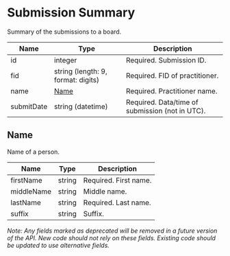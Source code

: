# Submission Summary

Summary of the submissions to a board.

| Name | Type | Description |
| - | - | - |
| id | integer | Required. Submission ID. |
| fid | string (length: 9, format: digits) | Required. FID of practitioner. |
| name | [Name](#name) | Required. Practitioner name. |
| submitDate | string (datetime) | Required. Data/time of submission (not in UTC). |

## Name

Name of a person.

| Name | Type | Description |
| - | - | - |
| firstName | string | Required. First name. |
| middleName | string | Middle name. |
| lastName | string | Required. Last name. |
| suffix | string | Suffix. |

*Note: Any fields marked as deprecated will be removed in a future version of the API. New code should not rely on these fields. Existing code should be updated to use alternative fields.*
